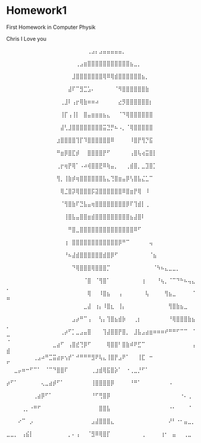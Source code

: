 # Homework1 

First Homework in Computer Physik

Chris I Love you

⠀⠀⠀⠀⠀⠀⠀⠀⠀⠀⠀⠀⠀⠀⠀⠀⠀⠀⠀⠀⠀⢀⣠⡄⣠⣤⣤⣤⣤⣤⡀⠀⠀⠀⠀⠀⠀⠀⠀⠀⠀⠀⠀⠀⠀⠀⠀⠀⠀⠀
⠀⠀⠀⠀⠀⠀⠀⠀⠀⠀⠀⠀⠀⠀⠀⠀⠀⠀⢀⣠⣶⣿⣿⣿⣿⣿⣿⣿⣿⣿⣿⣿⣦⣀⡀⠀⠀⠀⠀⠀⠀⠀⠀⠀⠀⠀⠀⠀⠀⠀
⠀⠀⠀⠀⠀⠀⠀⠀⠀⠀⠀⠀⠀⠀⠀⠀⠀⣸⣿⣿⣿⣿⣿⣿⣿⢿⠿⢿⣾⣿⣿⣿⣿⣿⣿⣦⡀⠀⠀⠀⠀⠀⠀⠀⠀⠀⠀⠀⠀⠀
⠀⠀⠀⠀⠀⠀⠀⠀⠀⠀⠀⠀⠀⠀⠀⠀⣼⠏⠉⣻⣉⣡⠄⠀⠀⠀⠀⠀⠈⠻⣿⣿⣿⣿⣿⣿⣷⠀⠀⠀⠀⠀⠀⠀⠀⠀⠀⠀⠀⠀
⠀⠀⠀⠀⠀⠀⠀⠀⠀⠀⠀⠀⠀⠀⢀⣸⠇⢠⡖⢿⣷⠶⠶⠴⠀⠀⠀⠀⠀⣔⡻⣿⣿⣿⣿⣿⣿⡆⠀⠀⠀⠀⠀⠀⠀⠀⠀⠀⠀⠀
⠀⠀⠀⠀⠀⠀⠀⠀⠀⠀⠀⠀⠀⠀⢸⡏⢠⢸⡇⠀⣿⣤⣶⣶⣶⣦⣄⠀⠀⠈⠙⢿⣿⣿⣿⣿⣿⣿⠀⠀⠀⠀⠀⠀⠀⠀⠀⠀⠀⠀
⠀⠀⠀⠀⠀⠀⠀⠀⠀⠀⠀⠀⠀⠀⣼⢃⣸⣿⣿⣿⣿⣿⣿⣿⣿⣭⣙⡛⠦⠠⡀⠈⢿⣿⣿⣿⣿⣿⠀⠀⠀⠀⠀⠀⠀⠀⠀⠀⠀⠀
⠀⠀⠀⠀⠀⠀⠀⠀⠀⠀⠀⠀⠀⣰⣿⣿⣿⣿⢹⡏⠹⣿⣿⣿⣿⣿⣿⠿⠀⠀⠀⠀⠸⣿⡟⢻⡙⣯⠀⠀⠀⠀⠀⠀⠀⠀⠀⠀⠀⠀
⠀⠀⠀⠀⠀⠀⠀⠀⠀⠀⠀⠀⠀⠛⣶⡿⣿⣏⡾⠀⠀⣿⣿⣿⣿⡟⠋⠀⠀⠀⠀⠀⢠⣿⢧⢴⣭⣿⡇⠀⠀⠀⠀⠀⠀⠀⠀⠀⠀⠀
⠀⠀⠀⠀⠀⠀⠀⠀⠀⠀⠀⠀⠀⢀⡖⢶⡟⢿⠁⠠⠴⢾⣿⣿⣟⠿⢷⣤⡀⠀⠀⢀⣾⣿⡀⣀⣹⣿⡁⠀⠀⠀⠀⠀⠀⠀⠀⠀⠀⠀
⠀⠀⠀⠀⠀⠀⠀⠀⠀⠀⠀⠀⠀⢻⡀⢸⣷⡾⢶⣿⣿⣿⣿⣿⣿⣧⣄⢙⣿⣶⣤⡿⢣⣿⣧⣌⣁⠉⠀⠀⠀⠀⠀⠀⠀⠀⠀⠀⠀⠀
⠀⠀⠀⠀⠀⠀⠀⠀⠀⠀⠀⠀⠀⠀⢿⣈⣿⡽⢿⣿⣿⣿⡯⣽⣿⣿⣿⣿⣿⣿⠿⣿⣶⡟⢿⠀⠸⠀⠀⠀⠀⠀⠀⠀⠀⠀⠀⠀⠀⠀
⠀⠀⠀⠀⠀⠀⠀⠀⠀⠀⠀⠀⠀⠀⠈⢻⣿⣷⠏⣙⣧⣤⢶⣿⣿⣿⣿⣿⣿⣿⣿⡿⠏⢹⣾⡇⢀⠀⠀⠀⠀⠀⠀⠀⠀⠀⠀⠀⠀⠀
⠀⠀⠀⠀⠀⠀⠀⠀⠀⠀⠀⠀⠀⠀⠀⢸⣿⣧⣤⣿⣿⣶⣾⣿⣿⣿⣿⣿⣿⣿⣿⣿⣦⣼⣿⠇⠀⠀⠀⠀⠀⠀⠀⠀⠀⠀⠀⠀⠀⠀
⠀⠀⠀⠀⠀⠀⠀⠀⠀⠀⠀⠀⠀⠀⠀⠀⠛⣿⣀⣿⣿⣿⣿⣿⣿⣿⣿⣿⣿⣿⣿⣿⣿⠿⠋⠀⠀⠀⠀⠀⠀⠀⠀⠀⠀⠀⠀⠀⠀⠀
⠀⠀⠀⠀⠀⠀⠀⠀⠀⠀⠀⠀⠀⠀⠀⢰⠀⣿⣿⣿⣿⣿⣿⣿⣿⣿⣿⣿⣿⡿⠛⠉⠀⠀⠀⠀⠀⢤⠀⠀⠀⠀⠀⠀⠀⠀⠀⠀⠀⠀
⠀⠀⠀⠀⠀⠀⠀⠀⠀⠀⠀⠀⠀⠀⠀⠘⠦⣼⣾⣿⣿⣿⣿⣿⣿⣾⣿⡿⠋⠀⠀⠀⠀⠀⠀⠀⠀⠈⣦⠀⠀⠀⠀⠀⠀⠀⠀⠀⠀⠀
⠀⠀⠀⠀⠀⠀⠀⠀⠀⠀⠀⠀⠀⠀⠀⠀⠀⠙⢿⣿⣿⣿⢿⣿⣿⣿⡉⠀⠀⠀⠀⠀⠀⠀⠀⠀⠀⠀⠈⠳⠦⣄⣀⣀⡀⠀⠀⠀⠀⠀
⠀⠀⠀⠀⠀⠀⠀⠀⠀⠀⠀⠀⠀⠀⠀⠀⠀⠀⠀⠀⠈⣿⠀⠈⢻⣿⠁⠀⠀⠀⠀⠀⠀⠀⠀⢰⠀⠀⠀⠘⢦⡀⠈⠉⠙⠓⠦⢤⣄⡀
⠀⠀⠀⠀⠀⠀⠀⠀⠀⠀⠀⠀⠀⠀⠀⠀⠀⠀⠀⠀⠀⢿⠀⠀⠸⣿⣦⠀⠀⢠⠀⠀⠀⠀⠀⠀⢧⠀⠀⠀⠀⢻⣦⣀⠀⠀⠀⠀⠈⠛
⠀⠀⠀⠀⠀⠀⠀⠀⠀⠀⠀⠀⠀⠀⠀⠀⠀⠀⠀⠀⣀⣼⠀⢰⡄⠸⣿⣆⠀⢸⡄⠀⠀⠀⠀⠀⠀⠀⠀⠀⠀⠀⢻⣿⣷⣦⣀⠀⠀⠀
⠀⠀⠀⠀⠀⠀⠀⠀⠀⠀⠀⠀⠀⠀⠀⠀⠀⣠⡴⠛⠉⢠⠀⠀⢣⡄⢹⣿⣦⣾⡷⠀⠀⢀⡆⠀⠀⠀⠀⠀⠀⠀⠘⢿⣿⣿⣿⣷⣦⡀
⠀⠀⠀⠀⠀⠀⠀⠀⠀⠀⠀⠀⠀⠀⢀⡴⠋⡁⣀⣠⣤⣿⠀⠀⠀⢹⣼⣿⣿⡟⣿⡀⠀⣸⣧⣠⣴⣶⠶⠶⠶⠞⠛⠛⠋⠉⠉⠀⠈⢉
⠀⠀⠀⠀⠀⠀⠀⠀⠀⠀⠀⠀⣀⣴⠋⠀⢠⣿⣞⢙⡿⠋⠀⠀⠀⠀⢿⣿⣿⠃⣿⣷⠾⠟⣋⠉⠀⠀⠀⠀⠀⠀⠀⠀⠀⠀⠀⠀⢠⣾
⠀⠀⠀⠀⠀⠀⠀⢀⣠⠴⠛⣉⣭⣴⡶⢢⡞⠁⠚⠛⠛⠛⣻⠟⢧⣄⢸⣿⡟⣠⠟⠁⠀⠀⢸⣏⠀⠒⠀⠀⠀⠀⠀⠀⠀⠀⠀⠀⠀⠋
⠀⠀⣀⡤⠶⠒⠋⠉⠁⠀⠈⠉⠙⣿⣿⠏⠀⠀⠀⠀⠀⠀⢀⣰⣾⢿⣯⣿⡵⠁⠀⠐⢀⣀⡘⠋⠁⠀⠀⠀⠀⠀⠀⠀⠀⠀⠀⠀⠀⠀
⡴⠋⠁⠀⠀⠀⠀⠀⠀⢄⣀⣴⡾⠋⠁⠀⠀⠀⠀⠀⠀⠀⢸⣿⣿⣿⣿⡿⠀⠀⠀⠀⠘⠛⠁⠀⠀⠀⠀⠀⠀⠀⠠⠀⠀⠀⠀⠀⠀⠀
⠀⠀⠀⠀⠀⠀⠀⢀⣴⡿⠋⠁⠀⠀⠀⠀⠀⠀⠀⠀⠀⠀⠘⠋⢛⣿⡿⠀⠀⠀⠀⠀⠀⠀⠀⠀⠀⠀⠀⠀⠀⠀⠀⠀⠀⠐⠄⢀⠀⠀
⠀⠀⠀⠀⢀⡀⠐⠛⠋⠀⠀⠀⠀⠀⠀⠀⠀⠀⠀⠀⠀⠀⠀⠀⣿⣿⣧⠀⠀⠀⠀⠀⠀⠀⠀⠀⠀⠀⠀⠀⠀⠀⠐⠂⠀⠀⠀⠈⠀⠀
⠀⠀⠀⠔⠉⠀⡠⠀⠀⠀⠀⠀⠀⠀⠀⠀⠀⠀⠀⠀⠀⠀⣠⣼⣿⣿⣿⣄⠀⠀⠀⠀⠀⠀⠀⠀⠀⠀⠀⠀⠀⠀⠜⠃⠐⠂⣤⣀⡀⠀
⣀⣀⡀⠀⢠⣮⡇⠀⠀⠀⠀⠀⠀⠀⠀⠀⡀⠄⢠⠀⠀⠈⣻⠿⢿⣿⡏⠀⠀⠀⠀⠀⠀⠀⠀⢀⠀⠀⠀⠀⢰⠂⠀⣤⠀⠀⢀⣀⠀⠀
